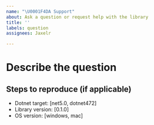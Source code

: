 ```yaml
---
name: "\U0001F4DA Support"
about: Ask a question or request help with the library
title: ''
labels: question
assignees: Jaxelr

---
```


# Describe the question

<!-- A specific description of what the question is. -->

## Steps to reproduce (if applicable)

<!-- Enumerate the steps to reproduce the situation, if necessary. -->

- Dotnet target: [net5.0, dotnet472]
- Library version: [0.1.0]
- OS version: [windows, mac]
